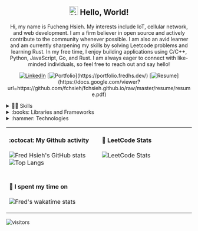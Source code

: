 <h2 align="center"> <img src='https://qpluspicture.oss-cn-beijing.aliyuncs.com/6LjjQA/Hi.gif' alt='Hi' width="24"/> Hello, World! </h1>
<p align="center">
Hi, my name is Fucheng Hsieh. My interests include IoT, cellular network, and web development. I am a firm believer in open source and actively contribute to the community whenever possible. I am also an avid learner and am currently sharpening my skills by solving Leetcode problems and learning Rust. In my free time, I enjoy building applications using C/C++, Python, JavaScript, Go, and Rust. I am always eager to connect with like-minded individuals, so feel free to reach out and say hello!
</p>

<span align="center">
  
[![LinkedIn](https://img.shields.io/badge/linkedin-%230077B5.svg?style=for-the-badge&logo=linkedin&logoColor=white)](https://www.linkedin.com/in/freddiehsieh/)
[![Portfolio](https://img.shields.io/badge/_-portfolio-8711ff?style=for-the-badge&logo=appveyor?)](https://portfolio.fredhs.dev/)
[![Resume](https://img.shields.io/badge/_-resume-ff1122?style=for-the-badge&logo=appveyor?)](https://docs.google.com/viewer?url=https://github.com/fchsieh/fchsieh.github.io/raw/master/resume/resume.pdf)

</span>

<details>
<summary> 👨‍💻 Skills </summary>
  
![Python](https://img.shields.io/badge/python-3670A0?style=for-the-badge&logo=python&logoColor=ffdd54)
![C](https://img.shields.io/badge/c-%2300599C.svg?style=for-the-badge&logo=c&logoColor=white)
![C++](https://img.shields.io/badge/c++-%2300599C.svg?style=for-the-badge&logo=c%2B%2B&logoColor=white)
![JavaScript](https://img.shields.io/badge/javascript-%23323330.svg?style=for-the-badge&logo=javascript&logoColor=%23F7DF1E)
![Go](https://img.shields.io/badge/go-%2300ADD8.svg?style=for-the-badge&logo=go&logoColor=white)
![Rust](https://img.shields.io/badge/rust-%23000000.svg?style=for-the-badge&logo=rust&logoColor=white)
![Shell Script](https://img.shields.io/badge/shell_script-%23121011.svg?style=for-the-badge&logo=gnu-bash&logoColor=white)

</details>
<details>
<summary> :books: Libraries and Frameworks </summary>

![React](https://img.shields.io/badge/react-%2320232a.svg?style=for-the-badge&logo=react&logoColor=%2361DAFB)
![NodeJS](https://img.shields.io/badge/node.js-6DA55F?style=for-the-badge&logo=node.js&logoColor=white)
![Apache Kafka](https://img.shields.io/badge/Apache%20Kafka-000?style=for-the-badge&logo=apachekafka)
![OpenCV](https://img.shields.io/badge/OpenCV-27338e?style=for-the-badge&logo=OpenCV&logoColor=white)
![Keras](https://img.shields.io/badge/Keras-FF0000?style=for-the-badge&logo=keras&logoColor=white)
![MUI](https://img.shields.io/badge/Material%20UI-007FFF?style=for-the-badge&logo=mui&logoColor=white)
  
</details>
<details>
<summary> :hammer: Technologies </summary>

![Linux](https://img.shields.io/badge/Linux-FCC624?style=for-the-badge&logo=linux&logoColor=black)
![Docker](https://img.shields.io/badge/docker-%230db7ed.svg?style=for-the-badge&logo=docker&logoColor=white)
![Kubernetes](https://img.shields.io/badge/kubernetes-%23326ce5.svg?style=for-the-badge&logo=kubernetes&logoColor=white)
![Nginx](https://img.shields.io/badge/nginx-%23009639.svg?style=for-the-badge&logo=nginx&logoColor=white)
![Apache](https://img.shields.io/badge/apache-%23D42029.svg?style=for-the-badge&logo=apache&logoColor=white)
![MongoDB](https://img.shields.io/badge/MongoDB-%234ea94b.svg?style=for-the-badge&logo=mongodb&logoColor=white)
![Postgres](https://img.shields.io/badge/postgres-%23316192.svg?style=for-the-badge&logo=postgresql&logoColor=white)
![Firebase](https://img.shields.io/badge/Firebase-039BE5?style=for-the-badge&logo=Firebase&logoColor=white)
  
</details>
  
<table width="960px">
<tr>
<td valign="top" width="50%">
      
#### :octocat: My Github activity
      
![Fred Hsieh's GitHub stats](https://github-readme-stats.vercel.app/api?username=fchsieh&count_private=true&theme=material-palenight&line_height=32&hide_border=true)
![Top Langs](https://github-readme-stats.vercel.app/api/top-langs/?username=fchsieh&layout=compact&card_width=430&count_private=true&theme=material-palenight&hide_border=true&hide=jupyter%20notebook,java)
    
</td>
<td valign="top" width="50%">
      
#### :dart: LeetCode Stats
      
![LeetCode Stats](https://leetcard.jacoblin.cool/fredhs?theme=nord&font=Source%20Code%20Pro&ext=contest&height=100&border=0&radius=4.5)
    
</td>
</tr>
<tr>
<td valign="top" width="50%">
      
#### 📆 I spent my time on

![Fred's wakatime stats](https://github-readme-stats.vercel.app/api/wakatime?username=fchsieh&theme=material-palenight&hide_border=true)

</td>
</tr>
</table>

![visitors](https://komarev.com/ghpvc/?username=fchsieh&style=for-the-badge)
